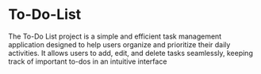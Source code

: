 # To-Do-List
The To-Do List project is a simple and efficient task management application designed to help users organize and prioritize their daily activities. It allows users to add, edit, and delete tasks seamlessly, keeping track of important to-dos in an intuitive interface
